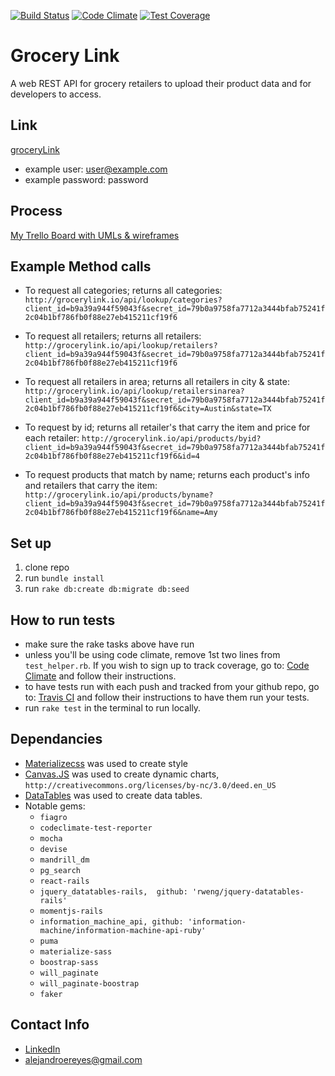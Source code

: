 [![Build Status](https://travis-ci.org/alejandroereyes/grocery-link.svg?branch=master)](https://travis-ci.org/alejandroereyes/grocery-link)    [![Code Climate](https://codeclimate.com/github/alejandroereyes/grocery-link/badges/gpa.svg)](https://codeclimate.com/github/alejandroereyes/grocery-link)    [![Test Coverage](https://codeclimate.com/github/alejandroereyes/grocery-link/badges/coverage.svg)](https://codeclimate.com/github/alejandroereyes/grocery-link/coverage)

# Grocery Link
  A web REST API for grocery retailers to upload their product data and for developers to access.

## Link
  [groceryLink](http://grocerylink.io)
  * example user: [user@example.com](http://grocerylink.io)
  * example password: password

## Process
  [My Trello Board with UMLs & wireframes](https://trello.com/b/j78ElnvB/alejandro-reyes-grocerylink)

## Example Method calls
  * To request all categories; returns all categories: `http://grocerylink.io/api/lookup/categories?client_id=b9a39a944f59043f&secret_id=79b0a9758fa7712a3444bfab75241f2c04b1bf786fb0f88e27eb415211cf19f6`

  * To request all retailers; returns all retailers: `http://grocerylink.io/api/lookup/retailers?client_id=b9a39a944f59043f&secret_id=79b0a9758fa7712a3444bfab75241f2c04b1bf786fb0f88e27eb415211cf19f6`

  * To request all retailers in area; returns all retailers in city & state: `http://grocerylink.io/api/lookup/retailersinarea?client_id=b9a39a944f59043f&secret_id=79b0a9758fa7712a3444bfab75241f2c04b1bf786fb0f88e27eb415211cf19f6&city=Austin&state=TX`

  * To request by id; returns all retailer's that carry the item and price for each retailer: `http://grocerylink.io/api/products/byid?client_id=b9a39a944f59043f&secret_id=79b0a9758fa7712a3444bfab75241f2c04b1bf786fb0f88e27eb415211cf19f6&id=4`

  * To request products that match by name; returns each product's info and retailers that carry the item: `http://grocerylink.io/api/products/byname?client_id=b9a39a944f59043f&secret_id=79b0a9758fa7712a3444bfab75241f2c04b1bf786fb0f88e27eb415211cf19f6&name=Amy`

## Set up
  1. clone repo
  2. run `bundle install`
  3. run `rake db:create db:migrate db:seed`

## How to run tests
  * make sure the rake tasks above have run
  * unless you'll be using code climate, remove 1st two lines from `test_helper.rb`. If you wish to sign up to track coverage, go to: [Code Climate](https://codeclimate.com/) and follow their instructions.
  * to have tests run with each push and tracked from your github repo, go to: [Travis CI](https://travis-ci.org/) and follow their instructions to have them run your tests.
  * run `rake test` in the terminal to run locally.

## Dependancies
  * [Materializecss](http://materializecss.com/) was used to create style
  * [Canvas.JS](http://canvasjs.com/) was used to create dynamic charts, `http://creativecommons.org/licenses/by-nc/3.0/deed.en_US`
  * [DataTables](http://datatables.net/) was used to create data tables.
  * Notable gems:
    * `fiagro`
    * `codeclimate-test-reporter`
    * `mocha`
    * `devise`
    * `mandrill_dm`
    * `pg_search`
    * `react-rails`
    * `jquery_datatables-rails,  github: 'rweng/jquery-datatables-rails'`
    * `momentjs-rails`
    * `information_machine_api, github: 'information-machine/information-machine-api-ruby'`
    * `puma`
    * `materialize-sass`
    * `boostrap-sass`
    * `will_paginate`
    * `will_paginate-boostrap`
    * `faker`

## Contact Info
  * [LinkedIn](https://www.linkedin.com/in/alexereyes)
  * alejandroereyes@gmail.com
